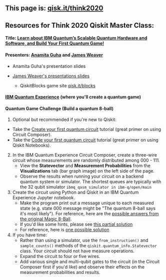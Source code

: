 ## This page is: [qisk.it/think2020](http://qisk.it/think2020)
## Resources for Think 2020 Qiskit Master Class:

#### Title: [Learn about IBM Quantum’s Scalable Quantum Hardware and Software, and Build Your First Quantum Game!](https://events.tools.ibm.com/widget/ibm/think20/catalog?search=2914) 

#### Presenters: [Anamita Guha](https://twitter.com/anamitag) and [James Weaver](https://twitter.com/javafxpert)

- Anamita Guha's presentation slides

- [James Weaver's presentations slides](https://slides.com/javafxpert/qiskitblocks)
  - QiskitBlocks game site [qisk.it/blocks](https://github.com/JavaFXpert/QiskitBlocks)

#### [IBM Quantum Experience](https://quantum-computing.ibm.com/) (where you'll create a quantum game)

#### Quantum Game Challenge (Build a quantum 8-ball)

1. Optional but recommended if you're new to Qiskit:
  - Take the [Create your first quantum circuit](https://quantum-computing.ibm.com/docs/start-iqx/drag-drop/first-circ) tutorial (great primer on using Circuit Composer).
  - Take the [Code your first quantum circuit](https://quantum-computing.ibm.com/docs/start-iqx/code/first-circ) tutorial  (great primer on using Qiskit Notebooks).
2. In the IBM Quantum Experience Circuit Composer, create a three-wire circuit whose measurements are randomly distributed among 000 - 111.
   - View the **Statevector** and **Measurement Probabilities** from the **Visualizations** tab (bar graph image) on the left side of the page.
   - Observe the results when running your circuit on a backend quantum system or simulator. The shortest queues are typically with the 32 qubit simulator `ibmq_qasm_simulator in ibm-q/open/main`
3. Create the circuit using Python and Qiskit in an IBM Quantum Experience Jupyter notebook.
   - Make the program print out a message unique to each measured state (e.g. state 000 message might be "The quantum 8-ball says it's most likely"). For reference, here are the [possible answers from the original Magic 8-Ball](https://en.wikipedia.org/wiki/Magic_8-Ball#Possible_answers).
   - If you'd like some hints, please see [this partial solution](https://github.com/JavaFXpert/think2020/blob/master/quantum_8ball_hints.ipynb)
   - For reference, here is [one possible solution](https://github.com/JavaFXpert/think2020/blob/master/quantum_8ball_solution.ipynb)
4. If you have time:
   - Rather than using a simulator, use the `from_instruction()` and `sample_counts()` methods of the `qiskit.quantum_info.Statevector` class. Your circuit should not have measure operations. 
   - Expand the circuit to four or five wires.
   - Add various single and multi-qubit gates to the circuit (in the Circuit Composer first if you'd like) and observe their effects on the measurement probabilities and results.



